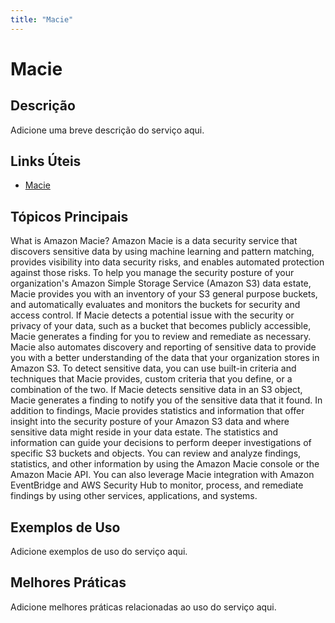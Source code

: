 ```yaml
---
title: "Macie"
---
```


# Macie

## Descrição

Adicione uma breve descrição do serviço aqui.

## Links Úteis

- [Macie](https://docs.aws.amazon.com/macie/latest/userguide/what-is-macie.html)

## Tópicos Principais

What is Amazon Macie?
Amazon Macie is a data security service that discovers sensitive data by using machine learning
  and pattern matching, provides visibility into data security risks, and enables automated
  protection against those risks.
To help you manage the security posture of your organization's Amazon Simple Storage Service (Amazon S3) data estate,
  Macie provides you with an inventory of your S3 general purpose buckets, and automatically
  evaluates and monitors the buckets for security and access control. If Macie detects a potential
  issue with the security or privacy of your data, such as a bucket that becomes publicly
  accessible, Macie generates a finding for you to review and remediate as necessary.
Macie also automates discovery and reporting of sensitive data to provide you with a better
  understanding of the data that your organization stores in Amazon S3. To detect sensitive data, you can
  use built-in criteria and techniques that Macie provides, custom criteria that you define, or a
  combination of the two. If Macie detects sensitive data in an S3 object, Macie generates a finding
  to notify you of the sensitive data that it found. 
In addition to findings, Macie provides statistics and information that offer insight into
  the security posture of your Amazon S3 data and where sensitive data might reside in your data estate.
  The statistics and information can guide your decisions to perform deeper investigations of
  specific S3 buckets and objects. You can review and analyze findings, statistics, and other
  information by using the Amazon Macie console or the Amazon Macie API. You can also leverage Macie
  integration with Amazon EventBridge and AWS Security Hub to monitor, process, and remediate findings by using other
  services, applications, and systems.

## Exemplos de Uso

Adicione exemplos de uso do serviço aqui.

## Melhores Práticas

Adicione melhores práticas relacionadas ao uso do serviço aqui.
